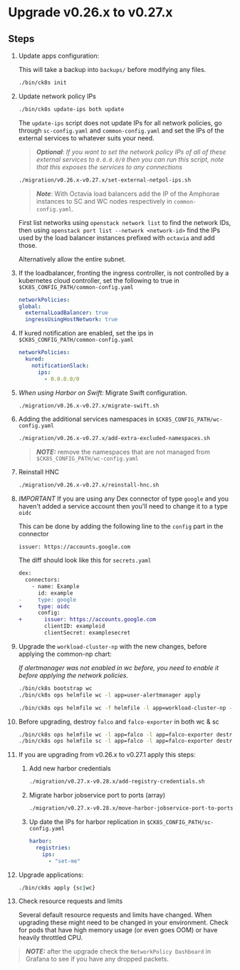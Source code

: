# Upgrade v0.26.x to v0.27.x

## Steps

1. Update apps configuration:

    This will take a backup into `backups/` before modifying any files.

    ```bash
    ./bin/ck8s init
    ```

1. Update network policy IPs

    ```bash
    ./bin/ck8s update-ips both update
    ```

    The `update-ips` script does not update IPs for all network policies, go through `sc-config.yaml` and `common-config.yaml` and set the IPs of the external services to whatever suits your need.

    > **_Optional_**: *If you want to set the network policy IPs of all of these external services to `0.0.0.0/0` then you can run this script, note that this exposes the services to any connections*

    ```bash
    ./migration/v0.26.x-v0.27.x/set-external-netpol-ips.sh
    ```

    > **_Note_**: With Octavia load balancers add the IP of the Amphorae instances to SC and WC nodes respectively in `common-config.yaml`.

    First list networks using `openstack network list` to find the network IDs, then using `openstack port list --network <network-id>` find the IPs used by the load balancer instances prefixed with `octavia` and add those.

    Alternatively allow the entire subnet.

1. If the loadbalancer, fronting the ingress controller, is not controlled by a kubernetes cloud controller, set the following to true in `$CK8S_CONFIG_PATH/common-config.yaml`

    ```yaml
    networkPolicies:
    global:
      externalLoadBalancer: true
      ingressUsingHostNetwork: true
    ```

1. If kured notification are enabled, set the ips in `$CK8S_CONFIG_PATH/common-config.yaml`

    ```yaml
    networkPolicies:
      kured:
        notificationSlack:
          ips:
            - 0.0.0.0/0
    ```

1. *When using Harbor on Swift:* Migrate Swift configuration.

    ```bash
    ./migration/v0.26.x-v0.27.x/migrate-swift.sh
    ```

1. Adding the additional services namespaces in `$CK8S_CONFIG_PATH/wc-config.yaml`

    ```bash
    ./migration/v0.26.x-v0.27.x/add-extra-excluded-namespaces.sh
    ```

    > **_NOTE:_** remove the namespaces that are not managed from `$CK8S_CONFIG_PATH/wc-config.yaml`

1. Reinstall HNC

    ```bash
    ./migration/v0.26.x-v0.27.x/reinstall-hnc.sh
    ```

1. *IMPORTANT* If you are using any Dex connector of type `google` and you haven't added a service account then you'll need to change it to a type `oidc`

    This can be done by adding the following line to the `config` part in the connector

    ```
    issuer: https://accounts.google.com
    ```

    The diff should look like this for `secrets.yaml`

    ```diff
    dex:
      connectors:
        - name: Example
          id: example
    -     type: google
    +     type: oidc
          config:
    +       issuer: https://accounts.google.com
            clientID: exampleid
            clientSecret: examplesecret
    ```

1. Upgrade the `workload-cluster-np` with the new changes, before applying the common-np chart:

    *If alertmanager was not enabled in wc before, you need to enable it before applying the network policies.*

    ```bash
    ./bin/ck8s bootstrap wc
    ./bin/ck8s ops helmfile wc -l app=user-alertmanager apply
    ```

    ```bash
    ./bin/ck8s ops helmfile wc -f helmfile -l app=workload-cluster-np -i apply
    ```

1. Before upgrading, destroy `falco` and `falco-exporter` in both wc & sc

    ```bash
    ./bin/ck8s ops helmfile wc -l app=falco -l app=falco-exporter destroy
    ./bin/ck8s ops helmfile sc -l app=falco -l app=falco-exporter destroy
    ```

1. If you are upgrading from v0.26.x to v0.27.1 apply this steps:

    1. Add new harbor credentials

        ```bash
        ./migration/v0.27.x-v0.28.x/add-registry-credentials.sh
        ```

    1. Migrate harbor jobservice port to ports (array)

        ```bash
        ./migration/v0.27.x-v0.28.x/move-harbor-jobservice-port-to-ports.sh
        ```

    1. Up date the IPs for harbor replication in `$CK8S_CONFIG_PATH/sc-config.yaml`

        ```yaml
        harbor:
          registries:
            ips:
              - "set-me"
        ```

1. Upgrade applications:

    ```bash
    ./bin/ck8s apply {sc|wc}
    ```

1. Check resource requests and limits

    Several default resource requests and limits have changed. When upgrading these might need to be changed in your environment. Check for pods that have high memory usage (or even goes OOM) or have heavily throttled CPU.

> **_NOTE:_** after the upgrade check the `NetworkPolicy Dashboard` in Grafana to see if you have any dropped packets.
